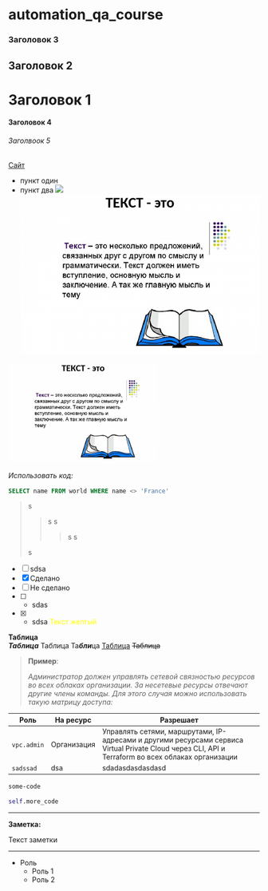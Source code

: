 # automation_qa_course


### Заголовок 3
## Заголовок 2

# Заголовок 1
#### Заголовок 4
###### Заголвоок 5


[Сайт](https://ya.ru "Подсказка") 
- пункт один
- пункт два
![](https://cdn.freelance.ru/images/att/1580377_900_600.png)
![alt text](1580377_900_600.png)

<img src="1580377_900_600.png" alt="Alt Text" width="300" height="200">

*Использовать код:*
 ```sql
 SELECT name FROM world WHERE name <> 'France'

```


>s
>>s
>s
>>>s
>s
>
>s


- [ ] sdsa
- [x] Сделано
- [ ] Не сделано
- [ ] - sdas
- [x] - sdsa
 <font style ="color:yellow"> Текст желтый </font>



**Таблица**   
***Таблица*** 
Та*бли*ца 
Та***бли***ца
<u>Таблица</u>
~~Таблица~~

>**Пример**:
>
>*Администратор должен управлять сетевой связностью ресурсов во всех облаках организации. За несетевые ресурсы отвечают другие члены команды. Для этого случая можно использовать такую матрицу доступа:*
>
| Роль        | На ресурс   | Разрешает                                                                                                                                          |
| ----------- | ----------- | -------------------------------------------------------------------------------------------------------------------------------------------------- |
| `vpc.admin` | Организация | Управлять сетями, маршрутами, IP-адресами и другими ресурсами сервиса Virtual Private Cloud через CLI, API и Terraform во всех облаках организации |
|    `sadssad`         |     dsa        |  sdadasdasdasdasd                                                                                                                                                  |



`some-code`

```python
self.more_code
```


---
**Заметка:**

Текст заметки

---

* Роль
    * Роль 1
    * Роль 2
